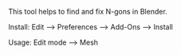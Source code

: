 This tool helps to find and fix N-gons in Blender.

Install: Edit --> Preferences --> Add-Ons --> Install

Usage: Edit mode --> Mesh 